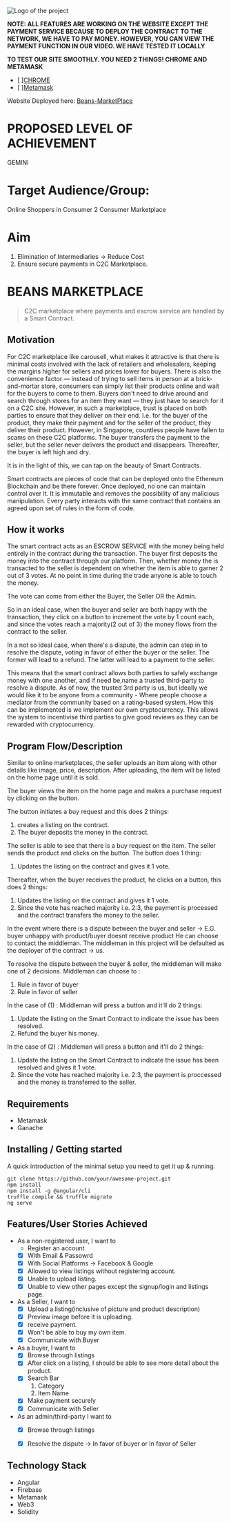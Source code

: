 ![Logo of the project](https://i.imgur.com/9awe60E.jpg)

**NOTE: ALL FEATURES ARE WORKING ON THE WEBSITE EXCEPT THE PAYMENT SERVICE BECAUSE TO DEPLOY THE CONTRACT TO THE NETWORK, WE HAVE TO PAY MONEY. HOWEVER, YOU CAN VIEW THE PAYMENT FUNCTION IN OUR VIDEO. WE HAVE TESTED IT LOCALLY**

**TO TEST OUR SITE SMOOTHLY. YOU NEED 2 THINGS! CHROME AND METAMASK**

* [ ][CHROME](https://www.google.com/chrome/)
* [ ][Metamask](https://chrome.google.com/webstore/detail/metamask/nkbihfbeogaeaoehlefnkodbefgpgknn?hl=en)

Website Deployed here: [Beans-MarketPlace](https://beans-marketplace.azurewebsites.net/)



# PROPOSED LEVEL OF ACHIEVEMENT
GEMINI

# Target Audience/Group: 
Online Shoppers in Consumer 2 Consumer Marketplace

# Aim 
1. Elimination of Intermediaries -> Reduce Cost
2. Ensure secure payments in C2C Marketplace.

# BEANS MARKETPLACE
>C2C marketplace where payments and escrow service are handled by a Smart Contract.

## Motivation

For C2C marketplace like carousell, what makes it attractive is that there is minimal costs involved with the lack of retailers and wholesalers, keeping the margins higher for sellers and prices lower for buyers. 
There is also the convenience factor — instead of trying to sell items in person at a brick-and-mortar store, consumers can simply list their products online and wait for the buyers to come to them. Buyers don't need to drive around and search through stores for an item they want — they just have to search for it on a C2C site. 
However, in such a marketplace, trust is placed on both parties to ensure that they deliver on their end. I.e. for the buyer of the product, they make their payment and for the seller of the product, they deliver their product. However, in Singapore, countless people have fallen to scams on these C2C platforms. The buyer transfers the payment to the seller, but the seller never delivers the product and disappears. Thereafter, the buyer is left high and dry.

It is in the light of this, we can tap on the beauty of Smart Contracts.

Smart contracts are pieces of code that can be deployed onto the Ethereum Blockchain and be there forever. 
Once deployed, no one can maintain control over it. It is immutable and removes the possibility of any malicious manipulation.
Every party interacts with the same contract that contains an agreed upon set of rules in the form of code.


## How it works
The smart contract acts as an ESCROW SERVICE with the money being held entirely in the contract during the transaction.
The buyer first deposits the money into the contract through our platform.
Then, whether money the is transacted to the seller is dependent on whether the item is able to garner 2 out of 3 votes.
At no point in time during the trade anyone is able to touch the money. 

The vote can come from either the Buyer, the Seller OR the Admin.

So in an ideal case, when the buyer and seller are both happy with the transaction, they click on a button to increment the vote by 1 count each, and since the votes reach a majority(2 out of 3) the money flows from the contract to the seller.

In a not so ideal case, when there's a dispute, the admin can step in to resolve the dispute, voting in favor of either the buyer or the seller. 
The former will lead to a refund.
The latter will lead to a payment to the seller.

This means that the smart contract allows both parties to safely exchange money with one another, and if need be,name a trusted third-party to resolve a dispute. 
As of now, the trusted 3rd party is us, but ideally we would like it to be anyone from a community - Where people choose a mediator from the community based on a rating-based system.
How this can be implemented is we implement our own cryptocurrency.
This allows the system to incentivise third parties to give good reviews as they can be rewarded with cryptocurrency.


## Program Flow/Description
Similar to online marketplaces, the seller uploads an item along with other details like image, price, description.
After uploading, the item will be listed on the home page until it is sold.

The buyer views the item on the home page and makes a purchase request by clicking on the button. 

The button initiates a buy request and this does 2 things:
1. creates a listing on the contract. 
2. The buyer deposits the money in the contract.

The seller is able to see that there is a buy request on the item. The seller sends the product and clicks on the button.
The button does 1 thing:
1. Updates the listing on the contract and gives it 1 vote.

Thereafter, when the buyer receives the product, he clicks on a button, this does 2 things:
1. Updates the listing on the contract and gives it 1 vote.
2. Since the vote has reached majority i.e. 2:3, the payment is processed and the contract transfers the money to the seller.

In the event where there is a dispute between the buyer and seller 
-> E.G. buyer unhappy with product/buyer doesnt receive product
He can choose to contact the middleman. The middleman in this project will be defaulted as the deployer of the contract -> us.

To resolve the dispute between the buyer & seller, the middleman will make one of 2 decisions. 
Middleman can choose to : 
1. Rule in favor of buyer
2. Rule in favor of seller

In the case of (1) : Middleman will press a button and it'll do 2 things:
1. Update the listing on the Smart Contract to indicate the issue has been resolved.
2. Refund the buyer his money.

In the case of (2) : Middleman will press a button and it'll do 2 things:
1. Update the listing on the Smart Contract to indicate the issue has been resolved and gives it 1 vote.
2. Since the vote has reached majority i.e. 2:3, the payment is proccessed and the money is transferred to the seller.

## Requirements 
* Metamask 
* Ganache

## Installing / Getting started

A quick introduction of the minimal setup you need to get it up &
running.

```shell
git clone https://github.com/your/awesome-project.git
npm install
npm install -g @angular/cli
truffle compile && truffle migrate
ng serve
```


## Features/User Stories Achieved

* As a non-registered user, I want to 
  * Register an account
   * [x] With Email & Passowrd
   * [x] With Social Platforms -> Facebook & Google
  * [x] Allowed to view listings without registering account.
  * [x] Unable to upload listing.
  * [x] Unable to view other pages except the signup/login and listings page.

* As a Seller, I want to 
  * [x] Upload a listing(inclusive of picture and product description)
  * [x] Preview image before it is uploading.
  * [x] receive payment.
  * [x] Won't be able to buy my own item.
  * [x] Communicate with Buyer

* As a buyer, I want to 
  * [x] Browse through listings 
   * [x] After click on a listing, I should be able to see more detail about the product.
  * [x] Search Bar
    1. Category
    2. Item Name
  * [x] Make payment securely
  * [x] Communicate with Seller

* As an admin/third-party I want to 
  * [x] Browse through listings
  * [x] Resolve the dispute -> In favor of buyer or In favor of Seller


## Technology Stack
* Angular
* Firebase
* Metamask
* Web3
* Solidity



